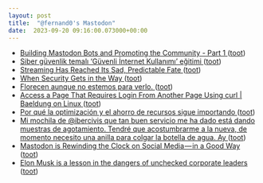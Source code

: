 ```yaml
---
layout: post
title:  "@fernand0's Mastodon"
date:  2023-09-20 09:16:00.073000+00:00
---
```

*  [Building Mastodon Bots and Promoting the Community - Part 1 ](https://cosimameyer.com/post/2023-04-25-building-mastodon-bots-and-promoting-the-community) ([toot](https://mastodon.social/@fernand0/111096716333286632))
*  [Siber güvenlik temalı ‘Güvenli İnternet Kullanımı’ eğitimi ](https://www.iha.com.tr/eskisehir-haberleri/siber-guvenlik-temali-guvenli-internet-kullanimi-egitimi-3392810) ([toot](https://mastodon.social/@fernand0/111096503347066892))
*  [Streaming Has Reached Its Sad, Predictable Fate ](https://www.theatlantic.com/technology/archive/2023/09/streaming-services-netflix-max-cost/675264) ([toot](https://mastodon.social/@fernand0/111096384148670310))
*  [When Security Gets in the Way ](https://jnd.org/when-security-gets-in-the-way) ([toot](https://mastodon.social/@fernand0/111093075479843824))
*  [Florecen aunque no estemos para verlo. ](https://avecesunafoto.wordpress.com/2023/09/18/florecen-aunque-no-estemos-para-verlo) ([toot](https://mastodon.social/@fernand0/111093038914006867))
*  [Access a Page That Requires Login From Another Page Using curl \| Baeldung on Linux ](https://www.baeldung.com/linux/curl-access-page-login-from-anothe) ([toot](https://mastodon.social/@fernand0/111092731544434855))
*  [Por qué la optimización y el ahorro de recursos sigue importando ](https://thecheis.com/2023/09/11/por-que-optimizacion-ahorro-recursos) ([toot](https://mastodon.social/@fernand0/111092471323619799))
*  [Mi mochila de @ibercivis que tan buen servicio me ha dado está dando muestras de agotamiento. Tendré que acostumbrarme a la nueva, de momento necesito una anilla para colgar la botella de agua. Ay ](https://mastodon.social/@fernand0/111092307686816462) ([toot](https://mastodon.social/@fernand0/111092307686816462))
*  [Mastodon is Rewinding the Clock on Social Media — in a Good Way  ](https://chrlschn.medium.com/mastodon-is-rewinding-the-clock-on-social-media-in-a-good-way-8998f6d9f1aa) ([toot](https://mastodon.social/@fernand0/111092207896489361))
*  [Elon Musk is a lesson in the dangers of unchecked corporate leaders ](https://www.theguardian.com/commentisfree/2023/sep/12/elon-musk-spacex-twitter-x-russia-ukrain) ([toot](https://mastodon.social/@fernand0/111091529470695114))
